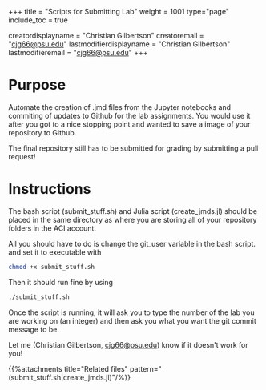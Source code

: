 +++
title = "Scripts for Submitting Lab"
weight = 1001
type="page"
include_toc = true

creatordisplayname = "Christian Gilbertson"
creatoremail = "cjg66@psu.edu"
lastmodifierdisplayname = "Christian Gilbertson"
lastmodifieremail = "cjg66@psu.edu"
+++


# Purpose

Automate the creation of .jmd files from the Jupyter notebooks and commiting of updates to Github for the lab assignments. You would use it after you got to a nice stopping point and wanted to save a image of your repository to Github. 

The final repository still has to be submitted for grading by submitting a pull request!

# Instructions

The bash script (submit_stuff.sh) and Julia script (create_jmds.jl) should be placed in the same directory as where you are storing all of your repository folders in the ACI account.

All you should have to do is change the git_user variable in the bash script. and set it to executable with 

```sh
chmod +x submit_stuff.sh
```

Then it should run fine by using 

```sh
./submit_stuff.sh
```

Once the script is running, it will ask you to type the number of the lab you are working on (an integer) and then ask you what you want the git commit message to be.

Let me (Christian Gilbertson, cjg66@psu.edu) know if it doesn't work for you!

{{%attachments title="Related files" pattern="(submit_stuff.sh|create_jmds.jl)"/%}}


